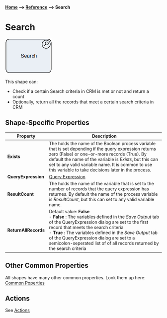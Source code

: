 __[Home](/) --> [Reference](/ref) --> Search__

# Search

![Search](media/Search.png)

This shape can:

-   Check if a certain Search criteria in CRM is met or not and return a count
-   Optionally, return all the records that meet a certain search criteria in CRM


## Shape-Specific Properties

| Property | Description |
| -------- | ----------- |
| **Exists**           | The holds the name of the Boolean process variable that is set depending if the query expression returns zero (False) or one-or-more records (True). By default the name of the variable is *Exists*, but this can set to any valid variable name. It is common to use this variable to take decisions later in the process. |
| **QueryExpression**  | [Query Expression](common/QueryExpression.md)|
| **ResultCount**      | The holds the name of the variable that is set to the number of records that the query expression has returnes. By default the name of the process variable is *ResultCount*, but this can set to any valid variable name. |
| **ReturnAllRecords** | Default value: **False**<br />- **False** : The variables defined in the *Save Output* tab of the QueryExpression dialog are set to the first record that meets the search criteria<br />- **True** : The variables defined in the *Save Output* tab of the QueryExpression dialog are set to a semicolon-seperated list of of all records returned by the search criteria|


## Other Common Properties
All shapes have many other common properties. Look them up here: [Common Poperties](common/README.md)

## Actions
See [Actions](common/Actions.md)
